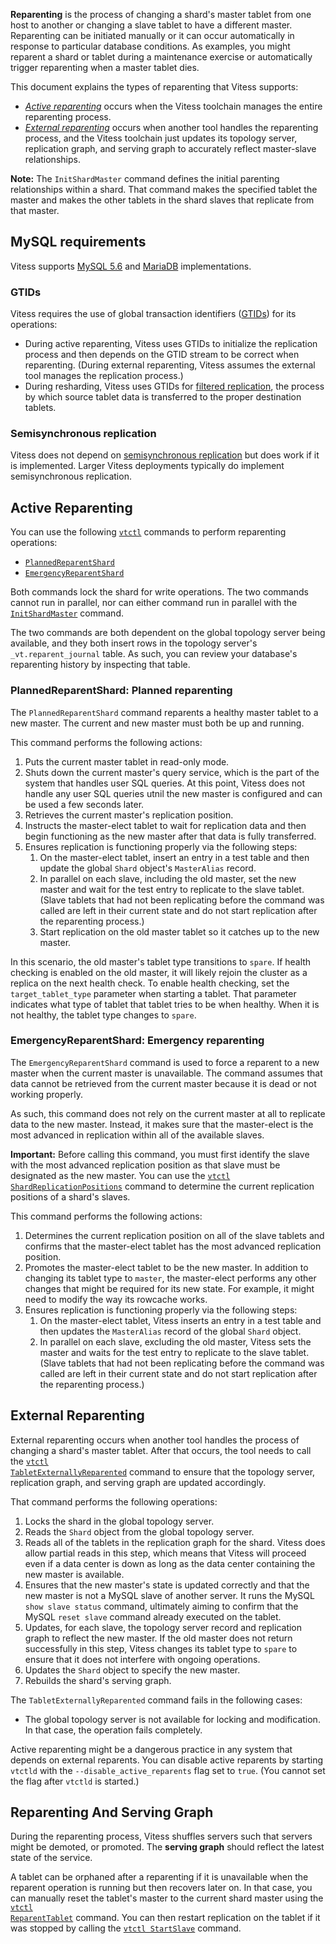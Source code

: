 **Reparenting** is the process of changing a shard's master tablet
from one host to another or changing a slave tablet to have a
different master. Reparenting can be initiated manually
or it can occur automatically in response to particular database
conditions. As examples, you might reparent a shard or tablet during
a maintenance exercise or automatically trigger reparenting when
a master tablet dies.

This document explains the types of reparenting that Vitess supports:

* *[Active reparenting](#active-reparenting)* occurs when the Vitess
  toolchain manages the entire reparenting process.
* *[External reparenting](#external-reparenting)* occurs when another tool
  handles the reparenting process, and the Vitess toolchain just updates its
  topology server, replication graph, and serving graph to accurately reflect
  master-slave relationships.

**Note:** The <code>InitShardMaster</code> command defines the initial
parenting relationships within a shard. That command makes the specified
tablet the master and makes the other tablets in the shard slaves that
replicate from that master.

## MySQL requirements

Vitess supports [MySQL 5.6](https://dev.mysql.com/doc/refman/5.6/en/replication-gtids-howto.html) and [MariaDB](https://mariadb.com/kb/en/mariadb/global-transaction-id/) implementations.

### GTIDs
Vitess requires the use of global transaction identifiers
([GTIDs](https://dev.mysql.com/doc/refman/5.6/en/replication-gtids-concepts.html)) for its operations:

* During active reparenting, Vitess uses GTIDs to initialize the
  replication process and then depends on the GTID stream to be
  correct when reparenting. (During external reparenting, Vitess
  assumes the external tool manages the replication process.)
* During resharding, Vitess uses GTIDs for
  [filtered replication](/user-guide/sharding.html#filtered-replication),
  the process by which source tablet data is transferred to the proper
  destination tablets.

### Semisynchronous replication

Vitess does not depend on
[semisynchronous replication](https://dev.mysql.com/doc/refman/5.6/en/replication-semisync.html) but does work if it is implemented.
Larger Vitess deployments typically do implement semisynchronous replication.

## Active Reparenting

You can use the following <code>[vtctl](/reference/vtctl.html)</code>
commands to perform reparenting operations:

* <code>[PlannedReparentShard](#plannedreparentshard:-planned-reparenting)</code>
* <code>[EmergencyReparentShard](#emergencyreparentshard:-emergency-reparenting)</code>

Both commands lock the shard for write operations. The two commands
cannot run in parallel, nor can either command run in parallel with the
<code>[InitShardMaster](/reference/vtctl.html#initshardmaster)</code>
command.

The two commands are both dependent on the global topology server being
available, and they both insert rows in the topology server's
<code>\_vt.reparent\_journal</code> table. As such, you can review
your database's reparenting history by inspecting that table.

### PlannedReparentShard: Planned reparenting

The <code>PlannedReparentShard</code> command reparents a healthy master
tablet to a new master. The current and new master must both be up and
running.

This command performs the following actions:

1. Puts the current master tablet in read-only mode.
1. Shuts down the current master's query service, which is the part of
   the system that handles user SQL queries. At this point, Vitess does
   not handle any user SQL queries utnil the new master is configured
   and can be used a few seconds later.
1. Retrieves the current master's replication position.
1. Instructs the master-elect tablet to wait for replication data and
   then begin functioning as the new master after that data is fully
   transferred.
1. Ensures replication is functioning properly via the following steps:
   1.  On the master-elect tablet, insert an entry in a test table
       and then update the global <code>Shard</code> object's
       <code>MasterAlias</code> record.
   1.  In parallel on each slave, including the old master, set the new
       master and wait for the test entry to replicate to the slave tablet.
       (Slave tablets that had not been replicating before the command was
       called are left in their current state and do not start replication
       after the reparenting process.)
   1.  Start replication on the old master tablet so it catches up to the
       new master.

In this scenario, the old master's tablet type transitions to
<code>spare</code>. If health checking is enabled on the old master,
it will likely rejoin the cluster as a replica on the next health
check. To enable health checking, set the
<code>target\_tablet\_type</code> parameter when starting a tablet.
That parameter indicates what type of tablet that tablet tries to be
when healthy. When it is not healthy, the tablet type changes to
<code>spare</code>.

### EmergencyReparentShard: Emergency reparenting

The <code>EmergencyReparentShard</code> command is used to force
a reparent to a new master when the current master is unavailable.
The command assumes that data cannot be retrieved from the current
master because it is dead or not working properly.

As such, this command does not rely on the current master at all 
to replicate data to the new master. Instead, it makes sure that
the master-elect is the most advanced in replication within all
of the available slaves.

**Important:** Before calling this command, you must first identify
the slave with the most advanced replication position as that slave
must be designated as the new master. You can use the 
<code>[vtctl ShardReplicationPositions](/reference/vtctl.html#shardreplicationpositions)</code>
command to determine the current replication positions of a shard's slaves.

This command performs the following actions:

1. Determines the current replication position on all of the slave
   tablets and confirms that the master-elect tablet has the most
   advanced replication position.
1. Promotes the master-elect tablet to be the new master. In addition to
   changing its tablet type to <code>master</code>, the master-elect
   performs any other changes that might be required for its new state.
   For example, it might need to modify the way its rowcache works.
1. Ensures replication is functioning properly via the following steps:
   1.  On the master-elect tablet, Vitess inserts an entry in a test table
       and then updates the <code>MasterAlias</code> record of the global
       <code>Shard</code> object.
   1.  In parallel on each slave, excluding the old master, Vitess sets the
       master and waits for the test entry to replicate to the slave tablet.
       (Slave tablets that had not been replicating before the command was
       called are left in their current state and do not start replication
       after the reparenting process.)

## External Reparenting

External reparenting occurs when another tool handles the process
of changing a shard's master tablet. After that occurs, the tool
needs to call the
<code>[vtctl TabletExternallyReparented](/reference/vtctl.html#tabletexternallyreparented)</code>
command to ensure that the topology server, replication graph, and serving
graph are updated accordingly.

That command performs the following operations:

1. Locks the shard in the global topology server.
1. Reads the <code>Shard</code> object from the global topology server.
1. Reads all of the tablets in the replication graph for the shard.
   Vitess does allow partial reads in this step, which means that Vitess
   will proceed even if a data center is down as long as the data center
   containing the new master is available.
1. Ensures that the new master's state is updated correctly and that the
   new master is not a MySQL slave of another server. It runs the MySQL
   <code>show slave status</code> command, ultimately aiming to confirm
   that the MySQL <code>reset slave</code> command already executed on
   the tablet.
1. Updates, for each slave, the topology server record and replication
   graph to reflect the new master. If the old master does not return
   successfully in this step, Vitess changes its tablet type to
   <code>spare</code> to ensure that it does not interfere with ongoing
   operations.
1. Updates the <code>Shard</code> object to specify the new master.
1. Rebuilds the shard's serving graph.

The <code>TabletExternallyReparented</code> command fails in the following
cases:

* The global topology server is not available for locking and
  modification. In that case, the operation fails completely.

Active reparenting might be a dangerous practice in any system
that depends on external reparents. You can disable active reparents
by starting <code>vtctld</code> with the
<code>--disable\_active\_reparents</code> flag set to <code>true</code>.
(You cannot set the flag after <code>vtctld</code> is started.)

## Reparenting And Serving Graph

During the reparenting process, Vitess shuffles servers such that servers
might be demoted, or promoted. The **serving graph** should
reflect the latest state of the service.

A tablet can be orphaned after a reparenting if it is unavailable
when the reparent operation is running but then recovers later on.
In that case, you can manually reset the tablet's master to the
current shard master using the
<code>[vtctl ReparentTablet](/reference/vtctl.html#reparenttablet)</code>
command. You can then restart replication on the tablet if it was stopped
by calling the <code>[vtctl StartSlave](/reference/vtctl.html#startslave)</code>
command.
